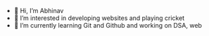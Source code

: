 - 👋 Hi, I’m Abhinav
- 👀 I’m interested in developing websites and playing cricket
- 🌱 I’m currently learning Git and Github and working on DSA, web


<!---
abhinav9773/abhinav9773 is a ✨ special ✨ repository because its `README.md` (this file) appears on your GitHub profile.
You can click the Preview link to take a look at your changes.
--->
